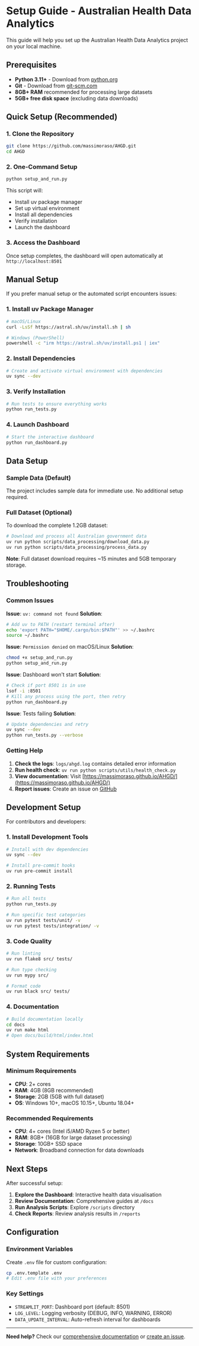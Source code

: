 # Setup Guide - Australian Health Data Analytics

This guide will help you set up the Australian Health Data Analytics project on your local machine.

## Prerequisites

- **Python 3.11+** - Download from [python.org](https://www.python.org/downloads/)
- **Git** - Download from [git-scm.com](https://git-scm.com/)
- **8GB+ RAM** recommended for processing large datasets
- **5GB+ free disk space** (excluding data downloads)

## Quick Setup (Recommended)

### 1. Clone the Repository
```bash
git clone https://github.com/massimoraso/AHGD.git
cd AHGD
```

### 2. One-Command Setup
```bash
python setup_and_run.py
```

This script will:
- Install uv package manager
- Set up virtual environment  
- Install all dependencies
- Verify installation
- Launch the dashboard

### 3. Access the Dashboard
Once setup completes, the dashboard will open automatically at `http://localhost:8501`

## Manual Setup

If you prefer manual setup or the automated script encounters issues:

### 1. Install uv Package Manager
```bash
# macOS/Linux
curl -LsSf https://astral.sh/uv/install.sh | sh

# Windows (PowerShell)
powershell -c "irm https://astral.sh/uv/install.ps1 | iex"
```

### 2. Install Dependencies
```bash
# Create and activate virtual environment with dependencies
uv sync --dev
```

### 3. Verify Installation
```bash
# Run tests to ensure everything works
python run_tests.py
```

### 4. Launch Dashboard
```bash
# Start the interactive dashboard
python run_dashboard.py
```

## Data Setup

### Sample Data (Default)
The project includes sample data for immediate use. No additional setup required.

### Full Dataset (Optional)
To download the complete 1.2GB dataset:

```bash
# Download and process all Australian government data
uv run python scripts/data_processing/download_data.py
uv run python scripts/data_processing/process_data.py
```

**Note**: Full dataset download requires ~15 minutes and 5GB temporary storage.

## Troubleshooting

### Common Issues

**Issue**: `uv: command not found`
**Solution**: 
```bash
# Add uv to PATH (restart terminal after)
echo 'export PATH="$HOME/.cargo/bin:$PATH"' >> ~/.bashrc
source ~/.bashrc
```

**Issue**: `Permission denied` on macOS/Linux
**Solution**:
```bash
chmod +x setup_and_run.py
python setup_and_run.py
```

**Issue**: Dashboard won't start
**Solution**:
```bash
# Check if port 8501 is in use
lsof -i :8501
# Kill any process using the port, then retry
python run_dashboard.py
```

**Issue**: Tests failing
**Solution**:
```bash
# Update dependencies and retry
uv sync --dev
python run_tests.py --verbose
```

### Getting Help

1. **Check the logs**: `logs/ahgd.log` contains detailed error information
2. **Run health check**: `uv run python scripts/utils/health_check.py`
3. **View documentation**: Visit [https://massimoraso.github.io/AHGD/](https://massimoraso.github.io/AHGD/)
4. **Report issues**: Create an issue on [GitHub](https://github.com/massimoraso/AHGD/issues)

## Development Setup

For contributors and developers:

### 1. Install Development Tools
```bash
# Install with dev dependencies
uv sync --dev

# Install pre-commit hooks
uv run pre-commit install
```

### 2. Running Tests
```bash
# Run all tests
python run_tests.py

# Run specific test categories
uv run pytest tests/unit/ -v
uv run pytest tests/integration/ -v
```

### 3. Code Quality
```bash
# Run linting
uv run flake8 src/ tests/

# Run type checking  
uv run mypy src/

# Format code
uv run black src/ tests/
```

### 4. Documentation
```bash
# Build documentation locally
cd docs
uv run make html
# Open docs/build/html/index.html
```

## System Requirements

### Minimum Requirements
- **CPU**: 2+ cores
- **RAM**: 4GB (8GB recommended)
- **Storage**: 2GB (5GB with full dataset)
- **OS**: Windows 10+, macOS 10.15+, Ubuntu 18.04+

### Recommended Requirements
- **CPU**: 4+ cores (Intel i5/AMD Ryzen 5 or better)
- **RAM**: 8GB+ (16GB for large dataset processing)
- **Storage**: 10GB+ SSD space
- **Network**: Broadband connection for data downloads

## Next Steps

After successful setup:

1. **Explore the Dashboard**: Interactive health data visualisation
2. **Review Documentation**: Comprehensive guides at `/docs`
3. **Run Analysis Scripts**: Explore `/scripts` directory
4. **Check Reports**: Review analysis results in `/reports`

## Configuration

### Environment Variables
Create `.env` file for custom configuration:
```bash
cp .env.template .env
# Edit .env file with your preferences
```

### Key Settings
- `STREAMLIT_PORT`: Dashboard port (default: 8501)
- `LOG_LEVEL`: Logging verbosity (DEBUG, INFO, WARNING, ERROR)
- `DATA_UPDATE_INTERVAL`: Auto-refresh interval for dashboards

---

**Need help?** Check our [comprehensive documentation](https://massimoraso.github.io/AHGD/) or [create an issue](https://github.com/massimoraso/AHGD/issues).